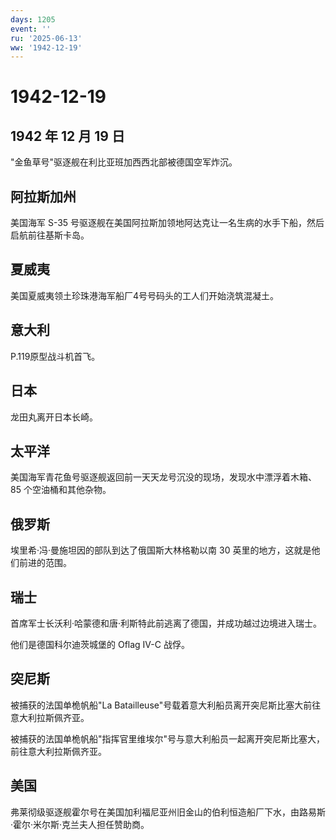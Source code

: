 ```yaml
---
days: 1205
event: ''
ru: '2025-06-13'
ww: '1942-12-19'
---
```


# 1942-12-19

## 1942 年 12 月 19 日

"金鱼草号"驱逐舰在利比亚班加西西北部被德国空军炸沉。

## 阿拉斯加州

美国海军 S-35
号驱逐舰在美国阿拉斯加领地阿达克让一名生病的水手下船，然后启航前往基斯卡岛。

## 夏威夷

美国夏威夷领土珍珠港海军船厂4号号码头的工人们开始浇筑混凝土。

## 意大利

P.119原型战斗机首飞。

## 日本

龙田丸离开日本长崎。

## 太平洋

美国海军青花鱼号驱逐舰返回前一天天龙号沉没的现场，发现水中漂浮着木箱、85
个空油桶和其他杂物。

## 俄罗斯

埃里希·冯·曼施坦因的部队到达了俄国斯大林格勒以南 30
英里的地方，这就是他们前进的范围。

## 瑞士

首席军士长沃利·哈蒙德和唐·利斯特此前逃离了德国，并成功越过边境进入瑞士。

他们是德国科尔迪茨城堡的 Oflag IV-C 战俘。

## 突尼斯

被捕获的法国单桅帆船"La
Batailleuse"号载着意大利船员离开突尼斯比塞大前往意大利拉斯佩齐亚。

被捕获的法国单桅帆船"指挥官里维埃尔"号与意大利船员一起离开突尼斯比塞大，前往意大利拉斯佩齐亚。

## 美国

弗莱彻级驱逐舰霍尔号在美国加利福尼亚州旧金山的伯利恒造船厂下水，由路易斯·霍尔·米尔斯·克兰夫人担任赞助商。